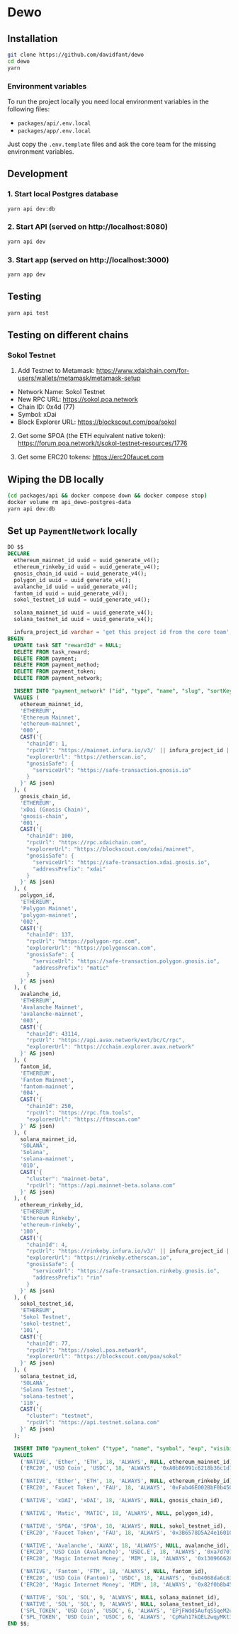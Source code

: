 
# Dewo

## Installation
```bash
git clone https://github.com/davidfant/dewo
cd dewo
yarn
```

### Environment variables
To run the project locally you need local environment variables in the following files:
* `packages/api/.env.local`
* `packages/app/.env.local`

Just copy the `.env.template` files and ask the core team for the missing environment variables.

## Development
### 1. Start local Postgres database
```bash
yarn api dev:db
```

### 2. Start API (served on http://localhost:8080)
```bash
yarn api dev
```

### 3. Start app (served on http://localhost:3000)
```bash
yarn app dev
```

## Testing
```bash
yarn api test
```

## Testing on different chains

### Sokol Testnet
1. Add Testnet to Metamask:
https://www.xdaichain.com/for-users/wallets/metamask/metamask-setup

* Network Name: Sokol Testnet
* New RPC URL: https://sokol.poa.network
* Chain ID: 0x4d (77)
* Symbol: xDai
* Block Explorer URL: https://blockscout.com/poa/sokol

2. Get some SPOA (the ETH equivalent native token): https://forum.poa.network/t/sokol-testnet-resources/1776

3. Get some ERC20 tokens: https://erc20faucet.com

## Wiping the DB locally
```bash
(cd packages/api && docker compose down && docker compose stop)
docker volume rm api_dewo-postgres-data
yarn api dev:db
```

## Set up `PaymentNetwork` locally
```sql
DO $$
DECLARE
  ethereum_mainnet_id uuid = uuid_generate_v4();
  ethereum_rinkeby_id uuid = uuid_generate_v4();
  gnosis_chain_id uuid = uuid_generate_v4();
  polygon_id uuid = uuid_generate_v4();
  avalanche_id uuid = uuid_generate_v4();
  fantom_id uuid = uuid_generate_v4();
  sokol_testnet_id uuid = uuid_generate_v4();

  solana_mainnet_id uuid = uuid_generate_v4();
  solana_testnet_id uuid = uuid_generate_v4();

  infura_project_id varchar = 'get this project id from the core team';
BEGIN
  UPDATE task SET "rewardId" = NULL;
  DELETE FROM task_reward;
  DELETE FROM payment;
  DELETE FROM payment_method;
  DELETE FROM payment_token;
  DELETE FROM payment_network;

  INSERT INTO "payment_network" ("id", "type", "name", "slug", "sortKey", "config")
  VALUES (
    ethereum_mainnet_id,
    'ETHEREUM',
    'Ethereum Mainnet',
    'ethereum-mainnet',
    '000',
    CAST('{
      "chainId": 1,
      "rpcUrl": "https://mainnet.infura.io/v3/' || infura_project_id || '",
      "explorerUrl": "https://etherscan.io",
      "gnosisSafe": {
        "serviceUrl": "https://safe-transaction.gnosis.io"
      }
    }' AS json)
  ), (
    gnosis_chain_id,
    'ETHEREUM',
    'xDai (Gnosis Chain)',
    'gnosis-chain',
    '001',
    CAST('{
      "chainId": 100,
      "rpcUrl": "https://rpc.xdaichain.com",
      "explorerUrl": "https://blockscout.com/xdai/mainnet",
      "gnosisSafe": {
        "serviceUrl": "https://safe-transaction.xdai.gnosis.io",
        "addressPrefix": "xdai"
      }
    }' AS json)
  ), (
    polygon_id,
    'ETHEREUM',
    'Polygon Mainnet',
    'polygon-mainnet',
    '002',
    CAST('{
      "chainId": 137,
      "rpcUrl": "https://polygon-rpc.com",
      "explorerUrl": "https://polygonscan.com",
      "gnosisSafe": {
        "serviceUrl": "https://safe-transaction.polygon.gnosis.io",
        "addressPrefix": "matic"
      }
    }' AS json)
  ), (
    avalanche_id,
    'ETHEREUM',
    'Avalanche Mainnet',
    'avalanche-mainnet',
    '003',
    CAST('{
      "chainId": 43114,
      "rpcUrl": "https://api.avax.network/ext/bc/C/rpc",
      "explorerUrl": "https://cchain.explorer.avax.network"
    }' AS json)
  ), (
    fantom_id,
    'ETHEREUM',
    'Fantom Mainnet',
    'fantom-mainnet',
    '004',
    CAST('{
      "chainId": 250,
      "rpcUrl": "https://rpc.ftm.tools",
      "explorerUrl": "https://ftmscan.com"
    }' AS json)
  ), (
    solana_mainnet_id,
    'SOLANA',
    'Solana',
    'solana-mainnet',
    '010',
    CAST('{
      "cluster": "mainnet-beta",
      "rpcUrl": "https://api.mainnet-beta.solana.com"
    }' AS json)
  ), (
    ethereum_rinkeby_id,
    'ETHEREUM',
    'Ethereum Rinkeby',
    'ethereum-rinkeby',
    '100',
    CAST('{
      "chainId": 4,
      "rpcUrl": "https://rinkeby.infura.io/v3/' || infura_project_id || '",
      "explorerUrl": "https://rinkeby.etherscan.io",
      "gnosisSafe": {
        "serviceUrl": "https://safe-transaction.rinkeby.gnosis.io",
        "addressPrefix": "rin"
      }
    }' AS json)
  ), (
    sokol_testnet_id,
    'ETHEREUM',
    'Sokol Testnet',
    'sokol-testnet',
    '101',
    CAST('{
      "chainId": 77,
      "rpcUrl": "https://sokol.poa.network",
      "explorerUrl": "https://blockscout.com/poa/sokol"
    }' AS json)
  ), (
    solana_testnet_id,
    'SOLANA',
    'Solana Testnet',
    'solana-testnet',
    '110',
    CAST('{
      "cluster": "testnet",
      "rpcUrl": "https://api.testnet.solana.com"
    }' AS json)
  );

  INSERT INTO "payment_token" ("type", "name", "symbol", "exp", "visibility", "address", "networkId")
  VALUES
    ('NATIVE', 'Ether', 'ETH', 18, 'ALWAYS', NULL, ethereum_mainnet_id),
    ('ERC20', 'USD Coin', 'USDC', 18, 'ALWAYS', '0xA0b86991c6218b36c1d19D4a2e9Eb0cE3606eB48', ethereum_mainnet_id),

    ('NATIVE', 'Ether', 'ETH', 18, 'ALWAYS', NULL, ethereum_rinkeby_id),
    ('ERC20', 'Faucet Token', 'FAU', 18, 'ALWAYS', '0xFab46E002BbF0b4509813474841E0716E6730136', ethereum_rinkeby_id),

    ('NATIVE', 'xDAI', 'xDAI', 18, 'ALWAYS', NULL, gnosis_chain_id),

    ('NATIVE', 'Matic', 'MATIC', 18, 'ALWAYS', NULL, polygon_id),

    ('NATIVE', 'SPOA', 'SPOA', 18, 'ALWAYS', NULL, sokol_testnet_id),
    ('ERC20', 'Faucet Token', 'FAU', 18, 'ALWAYS', '0x3B6578D5A24e16010830bf6443bc9223D6B53480', sokol_testnet_id),

    ('NATIVE', 'Avalanche', 'AVAX', 18, 'ALWAYS', NULL, avalanche_id),
    ('ERC20', 'USD Coin (Avalanche)', 'USDC.E', 18, 'ALWAYS', '0xa7d7079b0fead91f3e65f86e8915cb59c1a4c664', avalanche_id),
    ('ERC20', 'Magic Internet Money', 'MIM', 18, 'ALWAYS', '0x130966628846BFd36ff31a822705796e8cb8C18D', avalanche_id),

    ('NATIVE', 'Fantom', 'FTM', 18, 'ALWAYS', NULL, fantom_id),
    ('ERC20', 'USD Coin (Fantom)', 'USDC', 18, 'ALWAYS', '0x04068da6c83afcfa0e13ba15a6696662335d5b75', fantom_id),
    ('ERC20', 'Magic Internet Money', 'MIM', 18, 'ALWAYS', '0x82f0b8b456c1a451378467398982d4834b6829c1', fantom_id),

    ('NATIVE', 'SOL', 'SOL', 9, 'ALWAYS', NULL, solana_mainnet_id),
    ('NATIVE', 'SOL', 'SOL', 9, 'ALWAYS', NULL, solana_testnet_id),
    ('SPL_TOKEN', 'USD Coin', 'USDC', 6, 'ALWAYS', 'EPjFWdd5AufqSSqeM2qN1xzybapC8G4wEGGkZwyTDt1v', solana_mainnet_id),
    ('SPL_TOKEN', 'USD Coin', 'USDC', 6, 'ALWAYS', 'CpMah17kQEL2wqyMKt3mZBdTnZbkbfx4nqmQMFDP5vwp', solana_testnet_id);
END $$;
```
